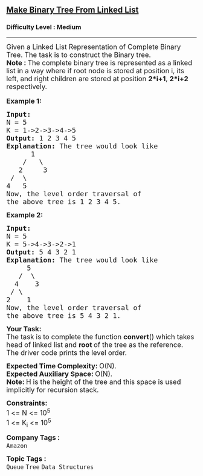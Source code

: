 <h2><a href="https://www.geeksforgeeks.org/problems/make-binary-tree/1?page=5&category=Tree&sortBy=difficulty">Make Binary Tree From Linked List</a></h2><h3>Difficulty Level : Medium</h3><hr><div class="problems_problem_content__Xm_eO"><p><span style="font-size: 18px;">Given a Linked List Representation of Complete Binary Tree. The task is to construct the Binary tree.</span><br><span style="font-size: 18px;"><strong>Note : </strong>The&nbsp;complete binary tree is represented as a linked list&nbsp;in a way where if root node is stored at position&nbsp;i, its left, and right children are stored at position&nbsp;<strong>2*i+1</strong>, <strong>2*i+2</strong> respectively.</span><br><br><span style="font-size: 18px;"><strong>Example 1:</strong></span></p>
<pre><span style="font-size: 18px;"><strong>Input:
</strong>N = 5
K = 1-&gt;2-&gt;3-&gt;4-&gt;5
<strong>Output: </strong>1 2 3 4 5<strong>
Explanation: </strong>The tree would look like
&nbsp; &nbsp;   1
  &nbsp; /&nbsp;  \
 &nbsp; 2&nbsp;  &nbsp; 3
 /&nbsp;&nbsp;\
4&nbsp; &nbsp;5
Now, the level order traversal of
the above tree is 1 2 3 4 5.</span>
</pre>
<p><span style="font-size: 18px;"><strong>Example 2:</strong></span></p>
<pre><span style="font-size: 18px;"><strong>Input:
</strong>N = 5
K = 5-&gt;4-&gt;3-&gt;2-&gt;1
<strong>Output: </strong>5 4 3 2 1<strong>
Explanation: </strong>The tree would look like</span>
<span style="font-size: 18px;">&nbsp; &nbsp;  5
&nbsp; &nbsp;/&nbsp; \
 &nbsp;4&nbsp; &nbsp; 3
 /&nbsp;\
2&nbsp; &nbsp; 1
Now, the level order traversal of
the above tree is 5 4 3 2 1.</span></pre>
<p><span style="font-size: 18px;"><strong>Your Task:</strong><br>The task is to complete the function <strong>convert</strong>() which takes head of linked list and <strong>root </strong>of the tree as the reference. The driver code prints the level order.</span></p>
<p><span style="font-size: 18px;"><strong>Expected Time Complexity:&nbsp;</strong>O(N).<br><strong>Expected Auxiliary Space:&nbsp;</strong>O(N).</span><br><span style="font-size: 18px;"><strong>Note: </strong>H is the height of the tree and this space is used implicitly for recursion stack.</span></p>
<p><span style="font-size: 18px;"><strong>Constraints:</strong><br>1 &lt;= N &lt;= 10<sup>5</sup><br>1 &lt;= K<sub>i</sub>&nbsp;&lt;= 10<sup>5</sup></span></p></div><p><span style=font-size:18px><strong>Company Tags : </strong><br><code>Amazon</code>&nbsp;<br><p><span style=font-size:18px><strong>Topic Tags : </strong><br><code>Queue</code>&nbsp;<code>Tree</code>&nbsp;<code>Data Structures</code>&nbsp;